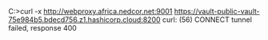 C:\>curl -x http://webproxy.africa.nedcor.net:9001 https://vault-public-vault-75e984b5.bdecd756.z1.hashicorp.cloud:8200
curl: (56) CONNECT tunnel failed, response 400
